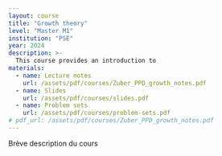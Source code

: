 ```yaml
---
layout: course
title: "Growth theory"
level: "Master M1"
institution: "PSE"
year: 2024
description: >-
  This course provides an introduction to 
materials:
  - name: Lecture notes
    url: /assets/pdf/courses/Zuber_PPD_growth_notes.pdf
  - name: Slides
    url: /assets/pdf/courses/slides.pdf
  - name: Problem sets
    url: /assets/pdf/courses/problem-sets.pdf
# pdf_url: /assets/pdf/courses/Zuber_PPD_growth_notes.pdf
---
```


Brève description du cours